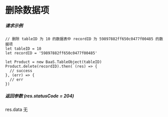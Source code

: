 # 删除数据项

##### 请求示例

```
// 删除 tableID 为 10 的数据表中 recordID 为 59897882ff650c0477f00485 的数据项
let tableID = 10
let recordID = '59897882ff650c0477f00485'

let Product = new BaaS.TableObject(tableID)
Product.delete(recordID).then( (res) => {
  // success
}, (err) => {
  // err
})
```

##### 返回参数 (res.statusCode = 204)

res.data
无
